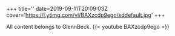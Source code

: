 +++
title=''
date=2019-09-11T20:09:03Z
cover='https://i.ytimg.com/vi/BAXzcdp9ego/sddefault.jpg'
+++

All content belongs to GlennBeck.
{{< youtube BAXzcdp9ego >}}
